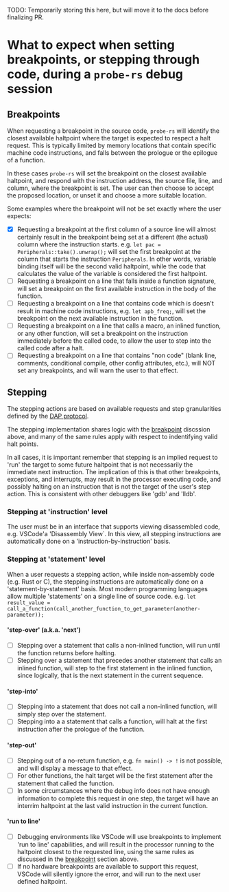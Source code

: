 TODO: Temporarily storing this here, but will move it to the docs before finalizing PR.

# What to expect when setting breakpoints, or stepping through code, during a `probe-rs` debug session

## Breakpoints

When requesting a breakpoint in the source code, `probe-rs` will identify the closest available haltpoint where the target is expected to respect a halt request. This is typically limited by memory locations that contain specific machine code instructions, and falls between the prologue or the epilogue of a function.

In these cases `probe-rs` will set the breakpoint on the closest available haltpoint, and respond with the instruction address, the source file, line, and column, where the breakpoint is set. The user can then choose to accept the proposed location, or unset it and choose a more suitable location.

Some examples where the breakpoint will not be set exactly where the user expects:

- [x] Requesting a breakpoint at the first column of a source line will almost certainly result in the breakpoint being set at a different (the actual) column where the instruction starts. e.g. `let pac = Peripherals::take().unwrap();` will set the first breakpoint at the column that starts the instruction `Peripherals`. In other words, variable binding itself will be the second valid haltpoint, while the code that calculates the value of the variable is considered the first haltpoint.
- [ ] Requesting a breakpoint on a line that falls inside a function signature, will set a breakpoint on the first available instruction in the body of the function.
- [ ] Requesting a breakpoint on a line that contains code which is doesn't result in machine code instructions, e.g. `let apb_freq;`, will set the breakpoint on the next available instruction in the function.
- [ ] Requesting a breakpoint on a line that calls a macro, an inlined function, or any other function, will set a breakpoint on the instruction immediately before the called code, to allow the user to step into the called code after a halt.
- [ ] Requesting a breakpoint on a line that contains "non code" (blank line, comments, conditional compile, other config attributes, etc.), will NOT set any breakpoints, and will warn the user to that effect.

## Stepping

The stepping actions are based on available requests and step granularities defined by the [DAP protocol](https://microsoft.github.io/debug-adapter-protocol/specification#Types_SteppingGranularity).

The stepping implementation shares logic with the [breakpoint](#breakpoints) discssion above, and many of the same rules apply with respect to indentifying valid halt points.

In all cases, it is important remember that stepping is an implied request to 'run' the target to some future haltpoint that is not necessarily the immediate next instruction. The implication of this is that other breakpoints, exceptions, and interrupts, may result in the processor executing code, and possibly halting on an instruction that is not the target of the user's step action. This is consistent with other debuggers like 'gdb' and 'lldb'.

### Stepping at 'instruction' level

The user must be in an interface that supports viewing disassembled code, e.g. VSCode'a 'Disassembly View`. In this view, all stepping instructions are automatically done on a 'instruction-by-instruction' basis.

### Stepping at 'statement' level

When a user requests a stepping action, while inside non-assembly code (e.g. Rust or C), the stepping instructions are automatically done on a 'statement-by-statement' basis. Most modern programming languages allow multiple 'statements' on a single line of source code. e.g. `let result_value = call_a_function(call_another_function_to_get_parameter(another-parameter));`

#### 'step-over' (a.k.a. 'next')

- [ ] Stepping over a statement that calls a non-inlined function, will run until the function returns before halting.
- [ ] Stepping over a statement that precedes another statement that calls an inlined function, will step to the first statement in the inlined function, since logically, that is the next statement in the current sequence.

#### 'step-into'

- [ ] Stepping into a statement that does not call a non-inlined function, will simply step over the statement.
- [ ] Stepping into a a statement that calls a function, will halt at the first instruction after the prologue of the function.

#### 'step-out'

- [ ] Stepping out of a no-return function, e.g. `fn main() -> !` is not possible, and will display a message to that effect.
- [ ] For other functions, the halt target will be the first statement after the statement that called the function.
- [ ] In some circumstances where the debug info does not have enough information to complete this request in one step, the target will have an interrim haltpoint at the last valid instruction in the current function.

#### 'run to line'

- [ ] Debugging environments like VSCode will use breakpoints to implement 'run to line' capabilities, and will result in the processor running to the haltpoint closest to the requested line, using the same rules as discussed in the [breakpoint](#breakpoints) section above.
- [ ] If no hardware breakpoints are available to support this request, VSCode will silently ignore the error, and will run to the next user defined haltpoint.
